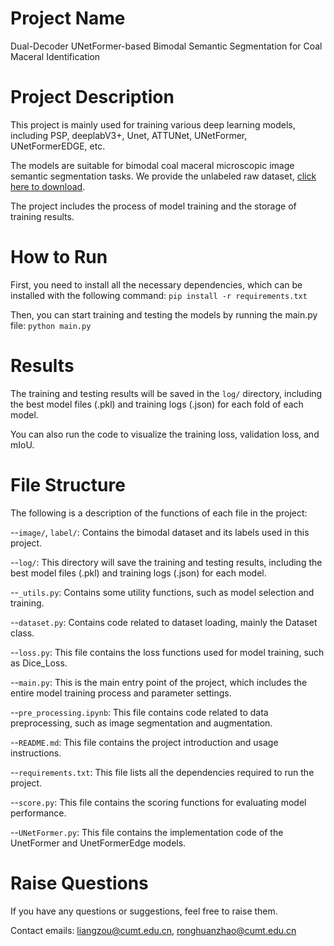 # Project Name
Dual-Decoder UNetFormer-based Bimodal Semantic Segmentation for Coal Maceral Identification

# Project Description
This project is mainly used for training various deep learning models, including PSP, deeplabV3+, Unet, ATTUNet, UNetFormer, UNetFormerEDGE, etc.

The models are suitable for bimodal coal maceral microscopic image semantic segmentation tasks. We provide the unlabeled raw dataset, [click here to download](https://pan.cumt.edu.cn/share/b05dbe75a684704faf5ca340b5).

The project includes the process of model training and the storage of training results.

# How to Run
First, you need to install all the necessary dependencies, which can be installed with the following command:
```pip install -r requirements.txt```

Then, you can start training and testing the models by running the main.py file:
```python main.py```

# Results
The training and testing results will be saved in the ```log/``` directory, including the best model files (.pkl) and training logs (.json) for each fold of each model.

You can also run the code to visualize the training loss, validation loss, and mIoU.

# File Structure
The following is a description of the functions of each file in the project:

--```image/```, ```label/```:  Contains the bimodal dataset and its labels used in this project.

--```log/```:  This directory will save the training and testing results, including the best model files (.pkl) and training logs (.json) for each model.

--```_utils.py```:  Contains some utility functions, such as model selection and training.

--```dataset.py```:  Contains code related to dataset loading, mainly the Dataset class.

--```loss.py```:  This file contains the loss functions used for model training, such as Dice_Loss.

--```main.py```:  This is the main entry point of the project, which includes the entire model training process and parameter settings.

--```pre_processing.ipynb```:  This file contains code related to data preprocessing, such as image segmentation and augmentation.

--```README.md```:  This file contains the project introduction and usage instructions.

--```requirements.txt```:  This file lists all the dependencies required to run the project.

--```score.py```:  This file contains the scoring functions for evaluating model performance.

--```UNetFormer.py```:  This file contains the implementation code of the UnetFormer and UnetFormerEdge models.

# Raise Questions
If you have any questions or suggestions, feel free to raise them.

Contact emails: liangzou@cumt.edu.cn, ronghuanzhao@cumt.edu.cn
